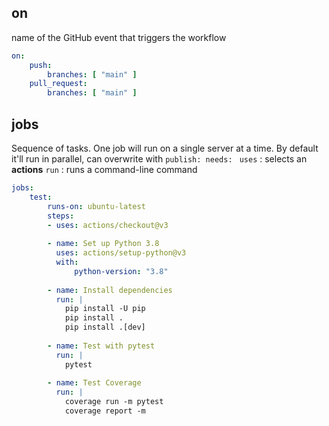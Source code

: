 ## on
name of the GitHub event that triggers the workflow
```yml
on:
	push:
		branches: [ "main" ]
	pull_request:
		branches: [ "main" ]
```

## jobs
Sequence of tasks. One job will run on a single server at a time. By default it'll run in parallel, can overwrite with `publish: needs: `
`uses` : selects an **actions** 
`run` : runs a command-line command
```yml
jobs:
	test:
		runs-on: ubuntu-latest
		steps:
		- uses: actions/checkout@v3
			
		- name: Set up Python 3.8
		  uses: actions/setup-python@v3
		  with:
			  python-version: "3.8"
			
		- name: Install dependencies
		  run: |
			pip install -U pip
			pip install .
			pip install .[dev]
			
		- name: Test with pytest
		  run: |
			pytest
			
		- name: Test Coverage
		  run: |
			coverage run -m pytest
			coverage report -m
```
